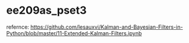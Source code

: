 # ee209as_pset3
refernce:
https://github.com/lesauxvi/Kalman-and-Bayesian-Filters-in-Python/blob/master/11-Extended-Kalman-Filters.ipynb
